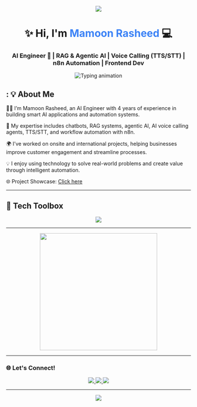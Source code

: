 <!-- 🌸 Soft Animated Header Banner -->
<p align="center">
  <img src="https://raw.githubusercontent.com/gist/codesandtags/998ecaff2f1b1a0f1d97d6d8a93867b9/raw/0d405110fc8f9a4acfd31937a820076dea8fe46f/welcome.gif" />
</p>

<!-- 💁‍♀️ Name and Subtitle -->
<h1 align="center">✨ Hi, I'm <span style="color:#3b82f6;">Mamoon Rasheed</span> 💻</h1>
<h3 align="center">AI Engineer 🤖 | RAG & Agentic AI | Voice Calling (TTS/STT) | n8n Automation | Frontend Dev</h3>


<!-- 🖋️ Typing Animation -->
<p align="center">
  <img src="https://readme-typing-svg.demolab.com?font=Fira+Code&size=22&pause=1000&center=true&vCenter=true&width=700&lines=AI+Engineer+%7C+Building+Smart+AI+Solutions;RAG+Systems+and+Agentic+AI;AI+Voice+Calling+%7C+TTS+%26+STT;Workflow+Automation+with+n8n;Always+learning+and+creating+with+AI" alt="Typing animation" />
</p>


## : 💡 About Me

👨‍💻 I’m Mamoon Rasheed, an AI Engineer with 4 years of experience in building smart AI applications and automation systems.

🤖 My expertise includes chatbots, RAG systems, agentic AI, AI voice calling agents, TTS/STT, and workflow automation with n8n.

🌍 I’ve worked on onsite and international projects, helping businesses improve customer engagement and streamline processes.

💡 I enjoy using technology to solve real-world problems and create value through intelligent automation.

🌐 Project Showcase: <a href="https://smartbot.vetaai.com/"> Click here</a>

---


## 🔧 Tech Toolbox

<p align="center">
  <img src="https://cdn.analyticsvidhya.com/wp-content/uploads/2025/03/GenAI_Toolbox.webp" />
</p>

---

<!-- 👩‍💻 Animated Coding Girl -->
<p align="center">
  <img src="https://images.axios.com/cRRuO2318f81Nepwko6BnyYBK40=/0x0:1920x1080/1920x1080/filters:no_upscale()/2021/08/10/1628624506614.gif" width="320px" />
</p>

---


### 🌐 Let's Connect!

<p align="center">
  <a href="https://www.linkedin.com/in/mamoon-ur-rasheed-hashmi/">
    <img src="https://img.shields.io/badge/LinkedIn-%230A66C2.svg?style=for-the-badge&logo=linkedin&logoColor=white" />
  </a>
  <a href="https://www.instagram.com/the.mamoonrasheed/">
    <img src="https://img.shields.io/badge/Instagram-%23E4405F.svg?style=for-the-badge&logo=instagram&logoColor=white" />
  </a>
  <a href="https://smartbot.vetaai.com/">
    <img src="https://img.shields.io/badge/Portfolio-%23000000.svg?style=for-the-badge&logo=vercel&logoColor=white" />
  </a>
</p>

---

<!-- 🌷 Aesthetic Footer -->
<p align="center">
  <img src="https://capsule-render.vercel.app/api?type=waving&color=3b82f6&height=120&section=footer" />

</p>
